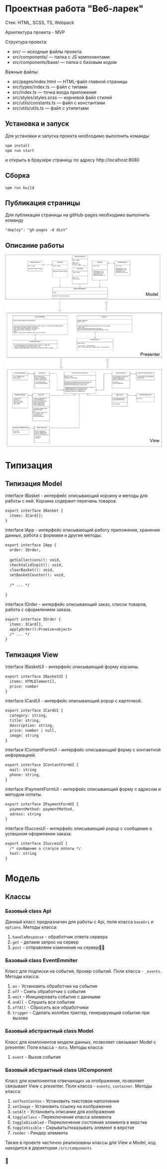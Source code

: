 # Проектная работа "Веб-ларек"

Стек: HTML, SCSS, TS, Webpack

Архитектура проекта - MVP

Структура проекта:
- src/ — исходные файлы проекта
- src/components/ — папка с JS компонентами
- src/components/base/ — папка с базовым кодом

Важные файлы:
- src/pages/index.html — HTML-файл главной страницы
- src/types/index.ts — файл с типами
- src/index.ts — точка входа приложения
- src/styles/styles.scss — корневой файл стилей
- src/utils/constants.ts — файл с константами
- src/utils/utils.ts — файл с утилитами

## Установка и запуск
Для установки и запуска проекта необходимо выполнить команды

```
npm install
npm run start
```

и открыть в браузере страницу по адресу http://localhost:8080
## Сборка

```
npm run build
```

## Публикация страницы 
Для публикации страницы на gitHub-pages необходимо выполнить команду

```
"deploy": "gh-pages -d dist"
```

## Описание работы

![UML-схема](<2024-07-06 22.28.20-1.jpg>)

# Типизация

## Типизация Model
interface IBasket  - интерфейс описывающий корзину и методы для работы с ней.
Корзина содержит перечень товаров.
```
export interface IBasket {
  items: ICard[];
}
```
interface IApp  - интерфейс описывающий работу приложения, хранение данных, работа с формами и другие методы.

```
export interface IApp {
  order: IOrder,

  getCollections(): void,
  checkValidInpit(): void,
  clearBasket(): void,
  setBasketCounter(): void,

  /* ... */

}
```

interface IOrder  - интерфейс описывающий заказ, список товаров, работа с оформлением заказа.

```
export interface IOrder {
  items: ICard[],
  applyOrder():Promise<object>
  /* ... */
}
```

## Типизация View

interface IBasketUI  - интерфейс описывающий форму корзины.

```
export interface IBasketUI {
  items: HTMLElement[],
  price: number
}
```

interface ICardUI  - интерфейс описывающий popup с карточкой.

```
export interface ICardUI {
  category: string,
  title: string,
  description: string,
  price: number | null,
  image: string
}
```

interface IContantFormUI  - интерфейс описывающий форму с контактной информацией.

```
export interface IContantFormUI {
  mail: string
  phone: string,
}
```

interface IPaymentFormUI  - интерфейс описывающий форму с адресом и методом оплаты.

```
export interface IPaymentFormUI {
  paymentMethod: paymentMethod,
  adress: string
}
```

interface ISuccesUI  - интерфейс описывающий popup с сообщение о успешном оформлении заказа.

```
export interface ISuccesUI {
  /* сообщение о статусе оплаты */
  text: string
}
```

# Модель 
## Классы
### Базовый class Api
Данный класс предназначен для работы с Api, поля класса `baseUri` и `options`.
Методы класса: 
  1) `handleResponse` - обработчик ответа сервера
  2) `get` - делаем запрос на сервер
  3) `post` - отправляем изменения на сервер🤷‍♂️

### Базовый class EventEmmiter
Класс для подписки на события, брокер событий. Поля класса - `_events`.
Методы класса:
  1) `on` - Установить обработчик на событие 
  2) `off` - Снять обработчик с события
  3) `emit` - Инициировать событие с данными
  4) `onAll` - Слушать все события
  5) `offAll` - Сбросить все обработчики
  6) `trigger` - Сделать коллбек триггер, генерирующий событие при вызове 

### Базовый абстрактный class Model
Класс для компонентов модели данных, позволяет связывает Model с presenter. Поля класса - `data`.
Методы класса:
  1) `event` - Вызов события 

### Базовый абстрактный class UIComponent
Класс для компонентов отвечающих за отображение, позволяет связывает View с presenter. Поля класса - `events`, `container`.
Методы класса:
  1) `setTextConten` - Установить текстовое наполнение 
  2) `setImage` - Установить ссылку на изображение
  3) `setAlt` - Установить описание для изображения
  4) `toggleClass` - Переключение класса элемента
  5) `toggleDisabled` - Переключение состояния элемента в верстке
  6) `toggleVisible` - Скрывать/показывать элемент в верстке 
  7) `render` - Рендер элемента


Также в проекте частично реализованы классы для View и Model, код находится в дериктории `/src/components`

###                                 🤯 